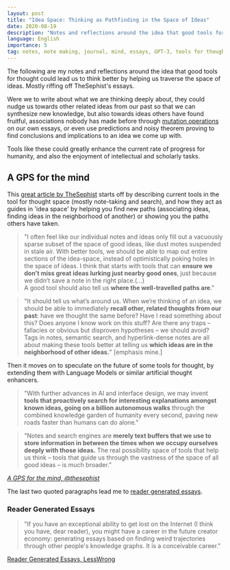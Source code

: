 ```yaml
---
layout: post
title: "Idea Space: Thinking as Pathfinding in the Space of Ideas"
date: 2020-08-19
description: "Notes and reflections around the idea that good tools for thought could lead us to think better by helping us traverse the space of ideas."
language: English
importance: 5
tag: notes, note making, journal, mind, essays, GPT-3, tools for thought, wiki, writing, ttft
---
```


The following are my notes and reflections around the idea that good tools for thought could lead us to think better by helping us traverse the space of ideas. Mostly riffing off TheSephist's essays.

Were we to write about what we are thinking deeply about, they could nudge us towards other related ideas from our past so that we can synthesize new knowledge, but also towards ideas others have found fruitful, associations nobody has made before through [mutation operations](/wiki/evolution-through-large-models) on our own essays, or even use predictions and noisy theorem proving to find conclusions and implications to an idea we come up with.

Tools like these could greatly enhance the current rate of progress for humanity, and also the enjoyment of intellectual and scholarly tasks. 

## A GPS for the mind

This [great article by TheSephist](https://thesephist.com/posts/nav/) starts off by describing current tools in the tool for thought space (mostly note-taking and search), and how they act as guides in 'idea space' by helping you find new paths (associating ideas, finding ideas in the neighborhood of another) or showing you the paths others have taken.

> "I often feel like our individual notes and ideas only fill out a vacuously sparse subset of the space of good ideas, like dust motes suspended in stale air. With better tools, we should be able to map out entire sections of the idea-space, instead of optimistically poking holes in the space of ideas. I think that starts with tools that can **ensure we don’t miss great ideas lurking just nearby good ones**, just because we didn’t save a note in the right place.(...)<br>A good tool should also tell us **where the well-travelled paths are**."

> "It should tell us what’s around us. When we’re thinking of an idea, we should be able to immediately **recall other, related thoughts from our past**: have we thought the same before? Have I read something about this? Does anyone I know work on this stuff? Are there any traps – fallacies or obvious but disproven hypotheses – we should avoid? <br>Tags in notes, semantic search, and hyperlink-dense notes are all about making these tools better at telling us **which ideas are in the neighborhood of other ideas.**" \[emphasis mine.]

Then it moves on to speculate on the future of some tools for thought, by extending them with Language Models or similar artificial thought enhancers.

> "With further advances in AI and interface design, we may invent **tools that proactively search for interesting explanations amongst known ideas, going on a billion autonomous walks** through the combined knowledge garden of humanity every second, paving new roads faster than humans can do alone."

> "Notes and search engines are **merely text buffers that we use to store information in between the times when we occupy ourselves deeply with those ideas.** The real possibility space of tools that help us think – tools that guide us through the vastness of the space of all good ideas – is much broader."

_[A GPS for the mind, @thesephist](https://thesephist.com/posts/nav/)_

The last two quoted paragraphs lead me to [reader generated essays](/wiki/idea-space#reader-generated-essays).

### Reader Generated Essays 

> "If you have an exceptional ability to get lost on the Internet (I think you have, dear reader), you might have a career in the future creator economy: generating essays based on finding weird trajectories through other people's knowledge graphs. It is a conceivable career."

[Reader Generated Essays, LessWrong](https://www.lesswrong.com/posts/ZtMsyMP5F7zzP8Gvc/reader-generated-essays)